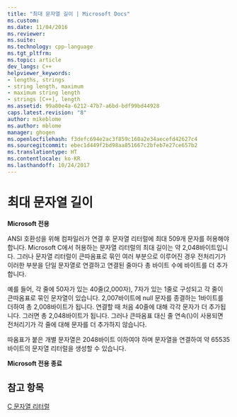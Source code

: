 ```yaml
---
title: "최대 문자열 길이 | Microsoft Docs"
ms.custom: 
ms.date: 11/04/2016
ms.reviewer: 
ms.suite: 
ms.technology: cpp-language
ms.tgt_pltfrm: 
ms.topic: article
dev_langs: C++
helpviewer_keywords:
- lengths, strings
- string length, maximum
- maximum string length
- strings [C++], length
ms.assetid: 99a80e4a-6212-47b7-a6bd-bdf99bd44928
caps.latest.revision: "8"
author: mikeblome
ms.author: mblome
manager: ghogen
ms.openlocfilehash: f3defc694e2ac3f859c160a2e34aecefd42627c4
ms.sourcegitcommit: ebec1d449f2bd98aa851667c2bfeb7e27ce657b2
ms.translationtype: HT
ms.contentlocale: ko-KR
ms.lasthandoff: 10/24/2017
---
```

# <a name="maximum-string-length"></a>최대 문자열 길이
**Microsoft 전용**  
  
 ANSI 호환성을 위해 컴파일러가 연결 후 문자열 리터럴에 최대 509개 문자를 허용해야 합니다. Microsoft C에서 허용하는 문자열 리터럴의 최대 길이는 약 2,048바이트입니다. 그러나 문자열 리터럴이 큰따옴표로 묶인 여러 부분으로 이루어진 경우 전처리기가 이러한 부분을 단일 문자열로 연결하고 연결된 줄마다 총 바이트 수에 바이트를 더 추가합니다.  
  
 예를 들어, 각 줄에 50자가 있는 40줄(2,000자), 7자가 있는 1줄로 구성되고 각 줄이 큰따옴표로 묶인 문자열이 있습니다. 2,007바이트에 null 문자를 종결하는 1바이트를 더하여 총 2,008바이트가 됩니다. 연결할 때 처음 40줄에 대해 각각 문자가 더 추가됩니다. 그러면 총 2,048바이트가 됩니다. 그러나 큰따옴표 대신 줄 연속(\\)이 사용되면 전처리기가 각 줄에 대해 문자를 더 추가하지 않습니다.  
  
 따옴표가 붙은 개별 문자열은 2048바이트 이하여야 하며 문자열을 연결하여 약 65535바이트의 문자열 리터럴을 생성할 수 있습니다.  
  
 **Microsoft 전용 종료**  
  
## <a name="see-also"></a>참고 항목  
 [C 문자열 리터럴](../c-language/c-string-literals.md)